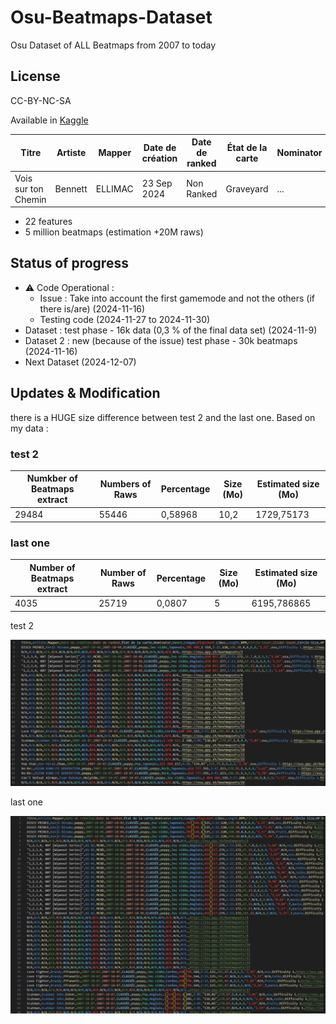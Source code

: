 # Osu-Beatmaps-Dataset
Osu Dataset of ALL Beatmaps from 2007 to today 

## License
CC-BY-NC-SA

Available in [Kaggle](https://www.kaggle.com/datasets/ellimaaac/osu-dataset-of-all-beatmaps-from-2007-to-today)

| Titre                | Artiste   | Mapper   | Date de création | Date de ranked | État de la carte | Nominator | Genre | Langue | Playcount | Likes | Length | BPM | Circle Count | Slider Count | Circle Size | HP Drain | Accuracy | Approach Rate | Star Rating | Game Mode | URL | Difficultés |
|----------------------|-----------|----------|------------------|----------------|------------------|-----------|-------|--------|-----------|-------|--------|-----|--------------|--------------|-------------|----------|----------|---------------|-------------|-----------|-----|-------------|
| Vois sur ton Chemin | Bennett   | ELLIMAC  | 23 Sep 2024     | Non Ranked     | Graveyard        | ...         | Other | French | 54        | 0     | 2:54   | 220 | 578          | 196          | 4           | 5        | 8        | 9             | 6.27        | osu!     | https://osu.ppy.sh/beatmapsets/2254185  | Insane      |



- 22 features 
- 5 million beatmaps (estimation +20M raws)

## Status of progress
- ⚠ Code Operational :
  - Issue : Take into account the first gamemode and not the others (if there is/are) (2024-11-16)
  - Testing code (2024-11-27 to 2024-11-30)
- Dataset : test phase - 16k data (0,3 %  of the final data set) (2024-11-9)
- Dataset 2 : new (because of the issue) test phase - 30k beatmaps (2024-11-16)
- Next Dataset (2024-12-07)

## Updates & Modification
there is a HUGE size difference between test 2 and the last one.  Based on my data :

### test 2

| Numkber of Beatmaps extract  | Numbers of Raws  | Percentage | Size (Mo) | Estimated size (Mo) |
|--------|-------|-------------|-------------|---------------------|
| 29484  | 55446 | 0,58968     | 10,2        | 1729,75173          |

### last one

| Number of Beatmaps extract | Number of Raws  | Percentage | Size (Mo) | Estimated size (Mo) |
|-------|-------|-------------|-------------|---------------------|
| 4035  | 25719 | 0,0807      | 5           | 6195,786865         |



test 2   

<img src="img/test2.png" width="800"> 

last one

<img src="img/test3.png" width="800"> 


